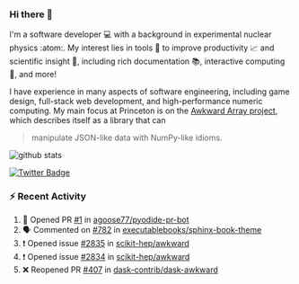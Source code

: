 ### Hi there 👋 

I'm a software developer 💻 with a background in experimental nuclear physics :atom:. My interest lies in tools :wrench: to improve productivity :chart_with_upwards_trend: and scientific insight :telescope:, including rich documentation 📚, interactive computing 🧮, and more! 

I have experience in many aspects of software engineering, including game design, full-stack web development, and high-performance numeric computing. My main focus at Princeton is on the [Awkward Array project](awkward-array.org/), which describes itself as a library that can 
> manipulate JSON-like data with NumPy-like idioms.

![github stats](https://github-readme-stats.vercel.app/api?username=agoose77&show_icons=true&hide_rank=true&hide_title=true&bg_color=30,e76445,904e95&text_color=efe3ec&icon_color=efe3ec)
<!--
**agoose77/agoose77** is a ✨ _special_ ✨ repository because its `README.md` (this file) appears on your GitHub profile.

Here are some ideas to get you started:

- 🔭 I’m currently working on ...
- 🌱 I’m currently learning ...
- 👯 I’m looking to collaborate on ...
- 🤔 I’m looking for help with ...
- 💬 Ask me about ...
- 📫 How to reach me: ...
- 😄 Pronouns: ...
- ⚡ Fun fact: ...
-->

[![Twitter Badge](https://img.shields.io/twitter/follow/agoose77?style=flat-square&logo=Twitter&logoColor=white&color=cornflowerblue)](https://twitter.com/agoose77)

### :zap: Recent Activity

<!--START_SECTION:activity-->
1. 💪 Opened PR [#1](https://github.com/agoose77/pyodide-pr-bot/pull/1) in [agoose77/pyodide-pr-bot](https://github.com/agoose77/pyodide-pr-bot)
2. 🗣 Commented on [#782](https://github.com/executablebooks/sphinx-book-theme/issues/782#issuecomment-1814126100) in [executablebooks/sphinx-book-theme](https://github.com/executablebooks/sphinx-book-theme)
3. ❗ Opened issue [#2835](https://github.com/scikit-hep/awkward/issues/2835) in [scikit-hep/awkward](https://github.com/scikit-hep/awkward)
4. ❗ Opened issue [#2834](https://github.com/scikit-hep/awkward/issues/2834) in [scikit-hep/awkward](https://github.com/scikit-hep/awkward)
5. ❌ Reopened PR [#407](https://github.com/dask-contrib/dask-awkward/pull/407) in [dask-contrib/dask-awkward](https://github.com/dask-contrib/dask-awkward)
<!--END_SECTION:activity-->
